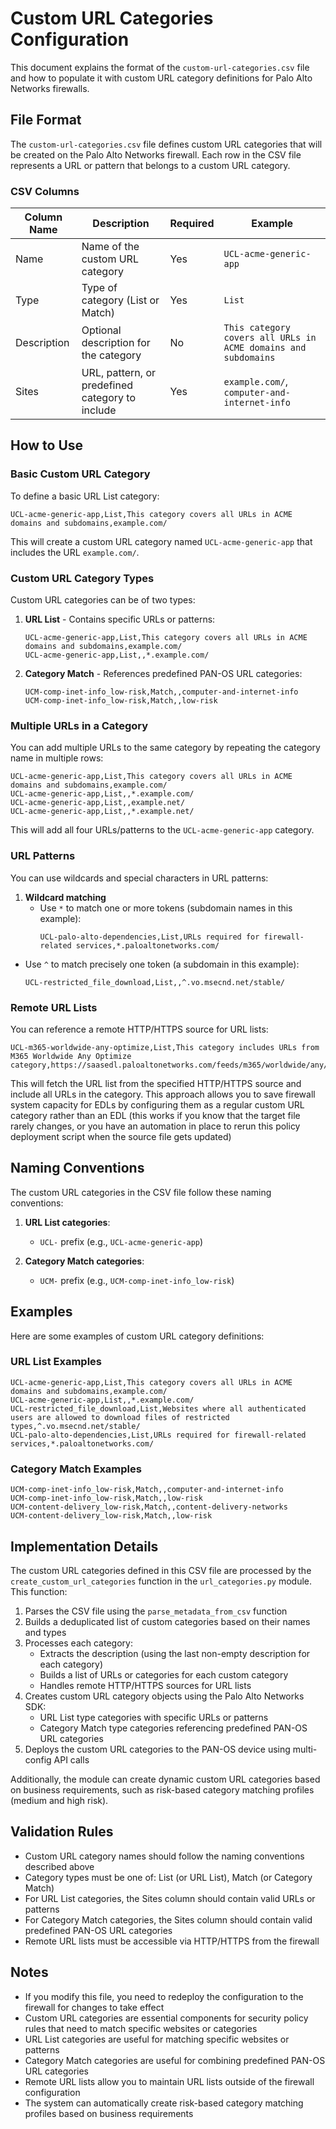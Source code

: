 # Custom URL Categories Configuration

This document explains the format of the `custom-url-categories.csv` file and how to populate it with custom URL category definitions for Palo Alto Networks firewalls.

## File Format

The `custom-url-categories.csv` file defines custom URL categories that will be created on the Palo Alto Networks firewall. Each row in the CSV file represents a URL or pattern that belongs to a custom URL category.

### CSV Columns

| Column Name | Description | Required | Example |
|-------------|-------------|----------|---------|
| Name | Name of the custom URL category | Yes | `UCL-acme-generic-app` |
| Type | Type of category (List or Match) | Yes | `List` |
| Description | Optional description for the category | No | `This category covers all URLs in ACME domains and subdomains` |
| Sites | URL, pattern, or predefined category to include | Yes | `example.com/`, `computer-and-internet-info` |

## How to Use

### Basic Custom URL Category

To define a basic URL List category:

```
UCL-acme-generic-app,List,This category covers all URLs in ACME domains and subdomains,example.com/
```

This will create a custom URL category named `UCL-acme-generic-app` that includes the URL `example.com/`.

### Custom URL Category Types

Custom URL categories can be of two types:

1. **URL List** - Contains specific URLs or patterns:
   ```
   UCL-acme-generic-app,List,This category covers all URLs in ACME domains and subdomains,example.com/
   UCL-acme-generic-app,List,,*.example.com/
   ```

2. **Category Match** - References predefined PAN-OS URL categories:
   ```
   UCM-comp-inet-info_low-risk,Match,,computer-and-internet-info
   UCM-comp-inet-info_low-risk,Match,,low-risk
   ```

### Multiple URLs in a Category

You can add multiple URLs to the same category by repeating the category name in multiple rows:

```
UCL-acme-generic-app,List,This category covers all URLs in ACME domains and subdomains,example.com/
UCL-acme-generic-app,List,,*.example.com/
UCL-acme-generic-app,List,,example.net/
UCL-acme-generic-app,List,,*.example.net/
```

This will add all four URLs/patterns to the `UCL-acme-generic-app` category.

### URL Patterns

You can use wildcards and special characters in URL patterns:

1. **Wildcard matching** 
   - Use `*` to match one or more tokens (subdomain names in this example):
      ```
      UCL-palo-alto-dependencies,List,URLs required for firewall-related services,*.paloaltonetworks.com/
      ```

  - Use `^` to match precisely one token (a subdomain in this example):
     ```
     UCL-restricted_file_download,List,,^.vo.msecnd.net/stable/
     ```

### Remote URL Lists

You can reference a remote HTTP/HTTPS source for URL lists:

```
UCL-m365-worldwide-any-optimize,List,This category includes URLs from M365 Worldwide Any Optimize category,https://saasedl.paloaltonetworks.com/feeds/m365/worldwide/any/optimize/url
```

This will fetch the URL list from the specified HTTP/HTTPS source and include all URLs in the category.
This approach allows you to save firewall system capacity for EDLs by configuring them as a regular custom URL category
rather than an EDL (this works if you know that the target file rarely
changes, or you have an automation in place to rerun this policy deployment script when the source file gets updated)

## Naming Conventions

The custom URL categories in the CSV file follow these naming conventions:

1. **URL List categories**:
   - `UCL-` prefix (e.g., `UCL-acme-generic-app`)

2. **Category Match categories**:
   - `UCM-` prefix (e.g., `UCM-comp-inet-info_low-risk`)

## Examples

Here are some examples of custom URL category definitions:

### URL List Examples

```
UCL-acme-generic-app,List,This category covers all URLs in ACME domains and subdomains,example.com/
UCL-acme-generic-app,List,,*.example.com/
UCL-restricted_file_download,List,Websites where all authenticated users are allowed to download files of restricted types,^.vo.msecnd.net/stable/
UCL-palo-alto-dependencies,List,URLs required for firewall-related services,*.paloaltonetworks.com/
```

### Category Match Examples

```
UCM-comp-inet-info_low-risk,Match,,computer-and-internet-info
UCM-comp-inet-info_low-risk,Match,,low-risk
UCM-content-delivery_low-risk,Match,,content-delivery-networks
UCM-content-delivery_low-risk,Match,,low-risk
```

## Implementation Details

The custom URL categories defined in this CSV file are processed by the `create_custom_url_categories` function in the `url_categories.py` module. This function:

1. Parses the CSV file using the `parse_metadata_from_csv` function
2. Builds a deduplicated list of custom categories based on their names and types
3. Processes each category:
   - Extracts the description (using the last non-empty description for each category)
   - Builds a list of URLs or categories for each custom category
   - Handles remote HTTP/HTTPS sources for URL lists
4. Creates custom URL category objects using the Palo Alto Networks SDK:
   - URL List type categories with specific URLs or patterns
   - Category Match type categories referencing predefined PAN-OS URL categories
5. Deploys the custom URL categories to the PAN-OS device using multi-config API calls

Additionally, the module can create dynamic custom URL categories based on business requirements, such as risk-based category matching profiles (medium and high risk).

## Validation Rules

- Custom URL category names should follow the naming conventions described above
- Category types must be one of: List (or URL List), Match (or Category Match)
- For URL List categories, the Sites column should contain valid URLs or patterns
- For Category Match categories, the Sites column should contain valid predefined PAN-OS URL categories
- Remote URL lists must be accessible via HTTP/HTTPS from the firewall

## Notes

- If you modify this file, you need to redeploy the configuration to the firewall for changes to take effect
- Custom URL categories are essential components for security policy rules that need to match specific websites or categories
- URL List categories are useful for matching specific websites or patterns
- Category Match categories are useful for combining predefined PAN-OS URL categories
- Remote URL lists allow you to maintain URL lists outside of the firewall configuration
- The system can automatically create risk-based category matching profiles based on business requirements
